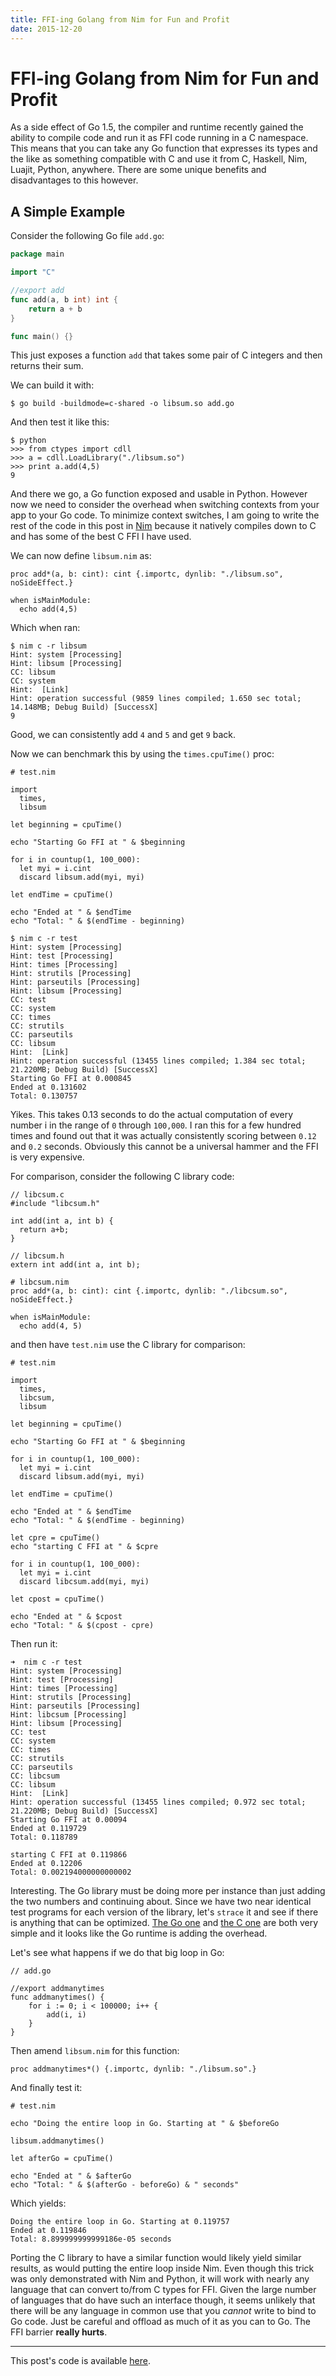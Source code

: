 ```yaml
---
title: FFI-ing Golang from Nim for Fun and Profit
date: 2015-12-20
---
```


FFI-ing Golang from Nim for Fun and Profit
==========================================

As a side effect of Go 1.5, the compiler and runtime recently gained the
ability to compile code and run it as FFI code running in a C namespace. This
means that you can take any Go function that expresses its types and the like
as something compatible with C and use it from C, Haskell, Nim, Luajit, Python,
anywhere. There are some unique benefits and disadvantages to this however.

A Simple Example
----------------

Consider the following Go file `add.go`:

```go
package main

import "C"

//export add
func add(a, b int) int {
    return a + b
}

func main() {}
```

This just exposes a function `add` that takes some pair of C integers and then
returns their sum.

We can build it with:

```
$ go build -buildmode=c-shared -o libsum.so add.go
```

And then test it like this:

```
$ python
>>> from ctypes import cdll
>>> a = cdll.LoadLibrary("./libsum.so")
>>> print a.add(4,5)
9
```

And there we go, a Go function exposed and usable in Python. However now we
need to consider the overhead when switching contexts from your app to your Go
code. To minimize context switches, I am going to write the rest of the code in
this post in [Nim](http://nim-lang.org) because it natively compiles down to
C and has some of the best C FFI I have used.

We can now define `libsum.nim` as:

```
proc add*(a, b: cint): cint {.importc, dynlib: "./libsum.so", noSideEffect.}

when isMainModule:
  echo add(4,5)
```

Which when ran:

```
$ nim c -r libsum
Hint: system [Processing]
Hint: libsum [Processing]
CC: libsum
CC: system
Hint:  [Link]
Hint: operation successful (9859 lines compiled; 1.650 sec total; 14.148MB; Debug Build) [SuccessX]
9
```

Good, we can consistently add `4` and `5` and get `9` back.

Now we can benchmark this by using the `times.cpuTime()` proc:

```
# test.nim

import
  times,
  libsum

let beginning = cpuTime()

echo "Starting Go FFI at " & $beginning

for i in countup(1, 100_000):
  let myi = i.cint
  discard libsum.add(myi, myi)

let endTime = cpuTime()

echo "Ended at " & $endTime
echo "Total: " & $(endTime - beginning)
```

```
$ nim c -r test
Hint: system [Processing]
Hint: test [Processing]
Hint: times [Processing]
Hint: strutils [Processing]
Hint: parseutils [Processing]
Hint: libsum [Processing]
CC: test
CC: system
CC: times
CC: strutils
CC: parseutils
CC: libsum
Hint:  [Link]
Hint: operation successful (13455 lines compiled; 1.384 sec total; 21.220MB; Debug Build) [SuccessX]
Starting Go FFI at 0.000845
Ended at 0.131602
Total: 0.130757
```

Yikes. This takes 0.13 seconds to do the actual computation of every number
i in the range of `0` through `100,000`. I ran this for a few hundred times and
found out that it was actually consistently scoring between `0.12` and `0.2`
seconds. Obviously this cannot be a universal hammer and the FFI is very
expensive.

For comparison, consider the following C library code:

```
// libcsum.c
#include "libcsum.h"

int add(int a, int b) {
  return a+b;
}
```

```
// libcsum.h
extern int add(int a, int b);
```

```
# libcsum.nim
proc add*(a, b: cint): cint {.importc, dynlib: "./libcsum.so", noSideEffect.}

when isMainModule:
  echo add(4, 5)
```

and then have `test.nim` use the C library for comparison:

```
# test.nim

import
  times,
  libcsum,
  libsum

let beginning = cpuTime()

echo "Starting Go FFI at " & $beginning

for i in countup(1, 100_000):
  let myi = i.cint
  discard libsum.add(myi, myi)

let endTime = cpuTime()

echo "Ended at " & $endTime
echo "Total: " & $(endTime - beginning)

let cpre = cpuTime()
echo "starting C FFI at " & $cpre

for i in countup(1, 100_000):
  let myi = i.cint
  discard libcsum.add(myi, myi)

let cpost = cpuTime()

echo "Ended at " & $cpost
echo "Total: " & $(cpost - cpre)
```

Then run it:

```
➜  nim c -r test
Hint: system [Processing]
Hint: test [Processing]
Hint: times [Processing]
Hint: strutils [Processing]
Hint: parseutils [Processing]
Hint: libcsum [Processing]
Hint: libsum [Processing]
CC: test
CC: system
CC: times
CC: strutils
CC: parseutils
CC: libcsum
CC: libsum
Hint:  [Link]
Hint: operation successful (13455 lines compiled; 0.972 sec total; 21.220MB; Debug Build) [SuccessX]
Starting Go FFI at 0.00094
Ended at 0.119729
Total: 0.118789

starting C FFI at 0.119866
Ended at 0.12206
Total: 0.002194000000000002
```

Interesting. The Go library must be doing more per instance than just adding
the two numbers and continuing about. Since we have two near identical test
programs for each version of the library, let's `strace` it and see if there is
anything that can be optimized. [The Go one](https://gist.github.com/Xe/e0cd06d1d93e3299102e)
and [the C one](https://gist.github.com/Xe/7641cdba5657a4e8435a) are both very simple
and it looks like the Go runtime is adding the overhead.

Let's see what happens if we do that big loop in Go:

```
// add.go

//export addmanytimes
func addmanytimes() {
    for i := 0; i < 100000; i++ {
        add(i, i)
    }
}
```

Then amend `libsum.nim` for this function:

```
proc addmanytimes*() {.importc, dynlib: "./libsum.so".}
```

And finally test it:

```
# test.nim

echo "Doing the entire loop in Go. Starting at " & $beforeGo

libsum.addmanytimes()

let afterGo = cpuTime()

echo "Ended at " & $afterGo
echo "Total: " & $(afterGo - beforeGo) & " seconds"
```

Which yields:

```
Doing the entire loop in Go. Starting at 0.119757
Ended at 0.119846
Total: 8.899999999999186e-05 seconds
```

Porting the C library to have a similar function would likely yield similar
results, as would putting the entire loop inside Nim. Even though this trick
was only demonstrated with Nim and Python, it will work with nearly any
language that can convert to/from C types for FFI. Given the large number of
languages that do have such an interface though, it seems unlikely that there
will be any language in common use that you *cannot* write to bind to Go code.
Just be careful and offload as much of it as you can to Go. The FFI barrier
**really hurts**.

---

This post's code is available [here](https://github.com/Xe/code/tree/master/experiments/go-nim).
